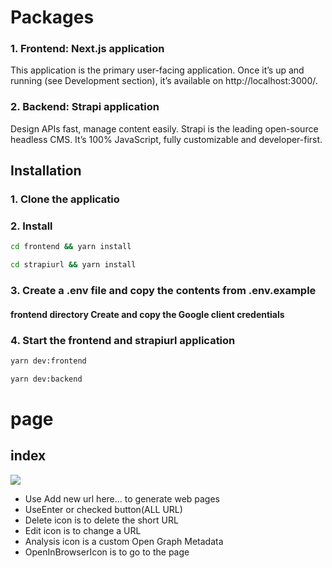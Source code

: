 # Packages

### 1. Frontend: Next.js application

This application is the primary user-facing application. Once it’s up and running (see Development section), it’s available on http://localhost:3000/.

### 2. Backend: Strapi application

Design APIs fast, manage content easily.
Strapi is the leading open-source headless CMS. It’s 100% JavaScript, fully customizable and developer-first.

## Installation

### 1. Clone the applicatio

### 2. Install 
```sh
cd frontend && yarn install

cd strapiurl && yarn install
```

### 3. Create a .env file and copy the contents from .env.example

#### frontend directory Create and copy the Google client credentials

### 4. Start the frontend and strapiurl application

```sh
yarn dev:frontend
```
```sh
yarn dev:backend
```

# page

## index
![](https://i.imgur.com/kxI6Xmh.png)

* Use Add new url here... to generate web pages
* UseEnter or checked button(ALL URL)
* Delete icon is to delete the short URL
* Edit icon is to change a URL
* Analysis icon is a custom Open Graph Metadata
* OpenInBrowserIcon is to go to the page